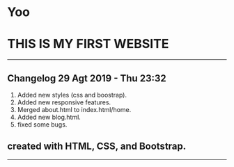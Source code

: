 # Yoo
# THIS IS MY FIRST WEBSITE

------------------------------------
## Changelog 29 Agt 2019 - Thu 23:32

1.  Added new styles (css and boostrap).
2.  Added new responsive features.
3.  Merged about.html to index.html/home.
4.  Added new blog.html.
5.  fixed some bugs.

## created with HTML, CSS, and Bootstrap.
--------------------------------------
